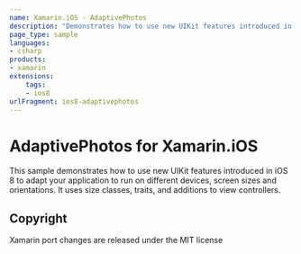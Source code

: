```yaml
---
name: Xamarin.iOS - AdaptivePhotos
description: "Demonstrates how to use new UIKit features introduced in iOS 8 to adapt your application to run on different devices, screen sizes (iOS8)"
page_type: sample
languages:
- csharp
products:
- xamarin
extensions:
    tags:
    - ios8
urlFragment: ios8-adaptivephotos
---
```

# AdaptivePhotos for Xamarin.iOS

This sample demonstrates how to use new UIKit features introduced in iOS 8 to adapt your application to run on different devices, screen sizes and orientations. It uses size classes, traits, and additions to view controllers.

## Copyright

Xamarin port changes are released under the MIT license
